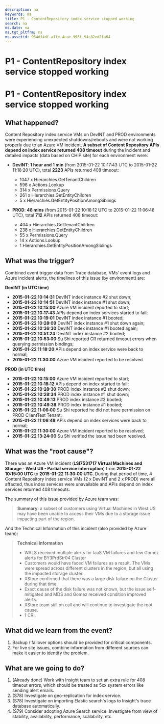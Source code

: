 ```yaml
---
description: na
keywords: na
title: P1 - ContentRepository index service stopped working
search: na
ms.date: na
ms.tgt_pltfrm: na
ms.assetid: 964df4df-a1fe-4eae-995f-94c82ed2fa64
---
```

# P1 - ContentRepository index service stopped working
P1 - ContentRepository index service stopped working
===

What happened?
---

Content Repository index service VMs on DevINT and PROD environments were experiencing unexpected shutdowns/reboots and were not working properly due to an Azure VM incident. **A subset of Content Repository APIs depend on index service returned 408 timeout** during the incident and detailed impacts (data based on CHIP site) for each environment were:

-  **DevINT**: **1 hour and 1 min** (from 2015-01-22 10:17:43 UTC to 2015-01-22 11:18:20 UTC), total **2223** APIs returned 408 timeout:
	* 1047 x Hierarchies.GetTenantChildren
	* 596 x Actions.Lookup
	* 314 x Permissions.Query
	* 261 x Hierarchies.GetEntityChildren
	* 5 x Hierarchies.GetEntityPositionAmongSiblings



-  **PROD**: **46 mins** (from 2015-01-22 10:18:12 UTC to 2015-01-22 11:06:48 UTC), total **712** APIs returned 408 timeout:
	* 404 x Hierarchies.GetTenantChildren
	* 238 x Hierarchies.GetEntityChildren
	* 55 x Permissions.Query
	* 14 x Actions.Lookup
	* 1	Hierarchies.GetEntityPositionAmongSiblings


What was the trigger?
---

Combined event trigger data from Trace database, VMs' event logs and Azure incident alerts, the timelines of this issue (by environment) are:

**DevINT (in UTC time)**

*  **2015-01-22 10:14:31**   DevINT index instance #2 shut down;
*  **2015-01-22 10:14:51**   DevINT index instance #1 shut down;
*  **2015-01-22 10:15:00**   Azure VM incident reported to start;
*  **2015-01-22 10:17:43**   APIs depend on index services started to fail;
*  **2015-01-22 10:19:01**   DevINT index instance #1 booted;
*  **2015-01-22 10:28:09**   DevINT index instance #1 shut down again;
*  **2015-01-22 10:36:30**   DevINT index instance #1 booted again;
*  **2015-01-22 10:51:24**   DevINT index instance #2 booted;
*  **2015-01-22 10:53:00**   Su Shi reported CR returned timeout errors when querying permission bindings;
*  **2015-01-22 11:18:20**   APIs depend on index service were back to normal;
*  **2015-01-22 11:30:00**   Azure VM incident reported to be resolved.


**PROD (in UTC time)**

*  **2015-01-22 10:15:00**   Azure VM incident reported to start;
*  **2015-01-22 10:18:12**   APIs depend on index started to fail;
*  **2015-01-22 10:28:30**   PROD index instance #2 shut down;
*  **2015-01-22 10:28:34**   PROD index instance #1 shut down;
*  **2015-01-22 10:49:13**   PROD index instance #2 booted;
*  **2015-01-22 10:49:38**   PROD index instance #1 booted;
*  **2015-01-22 11:06:00**   Su Shi reported he did not have permission on PROD ClientTest Tenant;
*  **2015-01-22 11:06:48**   APIs depend on index services were back to normal;
*  **2015-01-22 11:30:00**   Azure VM incident reported to be resolved;
*  **2015-01-22 13:24:00**   Su Shi verified the issue had been resolved.


What was the "root cause"?
---

There was an Azure VM incident (**LSI7531717 Virtual Machines and Storage - West US - Partial service interruption**) from **2015-01-22 10:15:00
UTC** to **2015-01-22 11:30:00 UTC**. During that period of time, 4 Content Repository index service VMs (2 x DevINT and 2 x PROD) were all affacted, thus index services were unavailable and APIs depend on index services returned 408 timeouts.

The summary of this issue provided by Azure team was:

>  **Summary**: a subset of customers using Virtual Machines in West US may have been unable to access their VMs due to a storage issue impacting part of the region.


And the Technical Information of this incident (also provided by Azure team):

>  **Technical Information**
>
>  *  WALS received multiple alerts for IaaS VM failures and few Gomez alerts for BY3PrdStr04 Cluster
>  *  Customers would have faced VM failures as a result. The VMs were spread across different clusters in the region, but all using the impacted storage cluster.
>  *  XStore confirmed that there was a large disk failure on the Cluster during that time.
>  *  Exact cause of the disk failure was not known, but the issue self-mitigated and  MDS and Gomez received condition improved alerts.
>  *  XStore team still on call and will continue to investigate the root cause.
>  *  1 CRI.


What did we learn from the event?
---

1.  Backup / failover options should be provided for critical components.
2.  For live site issues, combine information from different sources can make it easier to identify the problem.
 

What are we going to do?
---

1. (Already done) Work with Insight team to set an extra rule for 408 timeout errors, which should be treated as 5xx system errors like sending alert emails.
2. (S78) Investigate on geo-replication for index service.
3. (S78) Investigate on importing Elastic search's logs to Insight's trace database automatically.
4. (S79) Consider adopting Azure Search service. Investigate from view of stability, availability, performance, scalability, etc. 